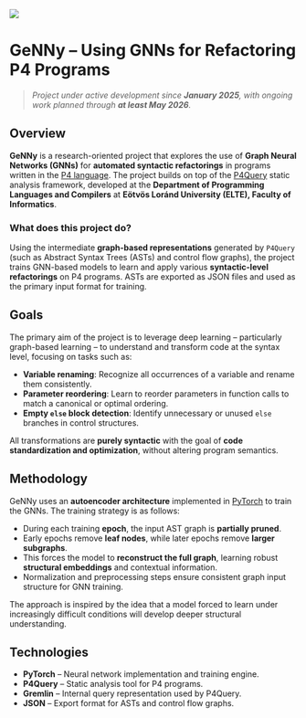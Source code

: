 ![](/img/GeNNy_–_Using_GNNs_for_Refactoring_P4_Programs.png)

# GeNNy – Using GNNs for Refactoring P4 Programs

> _Project under active development since **January 2025**, with ongoing work planned through **at least May 2026**._

## Overview

**GeNNy** is a research-oriented project that explores the use of **Graph Neural Networks (GNNs)** for **automated syntactic refactorings** in programs written in the [P4 language](https://p4.org/). The project builds on top of the [P4Query](https://doi.org/10.33039/ami.2023.03.002) static analysis framework, developed at the **Department of Programming Languages and Compilers** at **Eötvös Loránd University (ELTE), Faculty of Informatics**.

### What does this project do?

Using the intermediate **graph-based representations** generated by `P4Query` (such as Abstract Syntax Trees (ASTs) and control flow graphs), the project trains GNN-based models to learn and apply various **syntactic-level refactorings** on P4 programs. ASTs are exported as JSON files and used as the primary input format for training.

## Goals

The primary aim of the project is to leverage deep learning – particularly graph-based learning – to understand and transform code at the syntax level, focusing on tasks such as:

- **Variable renaming**: Recognize all occurrences of a variable and rename them consistently.
- **Parameter reordering**: Learn to reorder parameters in function calls to match a canonical or optimal ordering.
- **Empty `else` block detection**: Identify unnecessary or unused `else` branches in control structures.

All transformations are **purely syntactic** with the goal of **code standardization and optimization**, without altering program semantics.

## Methodology

GeNNy uses an **autoencoder architecture** implemented in [PyTorch](http://arxiv.org/abs/1912.01703) to train the GNNs. The training strategy is as follows:

- During each training **epoch**, the input AST graph is **partially pruned**.
- Early epochs remove **leaf nodes**, while later epochs remove **larger subgraphs**.
- This forces the model to **reconstruct the full graph**, learning robust **structural embeddings** and contextual information.
- Normalization and preprocessing steps ensure consistent graph input structure for GNN training.

The approach is inspired by the idea that a model forced to learn under increasingly difficult conditions will develop deeper structural understanding.

## Technologies

- **PyTorch** – Neural network implementation and training engine.
- **P4Query** – Static analysis tool for P4 programs.
- **Gremlin** – Internal query representation used by P4Query.
- **JSON** – Export format for ASTs and control flow graphs.

